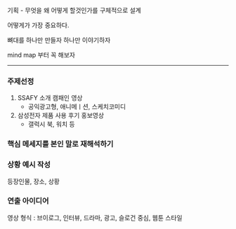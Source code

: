 기획 - 무엇을 왜 어떻게 할것인가를 구체적으로 설계

어떻게가 가장 중요하다.

뼈대를 하나만 만들자 하나만 이야기하자

mind map 부터 꼭 해보자

---
### 주제선정
1. SSAFY 소개 캠패인 영상
    - 공익광고형, 애니메ㅣ션, 스케치코미디
2. 삼성전자 제품 사용 후기 홍보영상
    - 갤럭시 북, 워치 등

### 핵심 메세지를 본인 말로 재해석하기

### 상황 예시 작성
등장인물, 장소, 상황

### 연출 아이디어
영상 형식 : 브이로그, 인터뷰, 드라마, 광고, 슬로건 중심, 웹툰 스타일